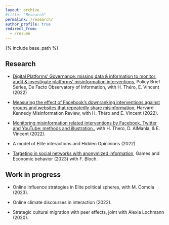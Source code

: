 ```yaml
---
layout: archive
#title: "Research"
permalink: /research/
author_profile: true
redirect_from:
  - /resume
---
```


{% include base_path %}

Research
---

* [Digital Platforms’ Governance: missing data & information to monitor, audit & investigate platforms’ misinformation interventions](https://hal-sciencespo.archives-ouvertes.fr/hal-03711842), Policy Brief Series, De Facto Observatory of Information, with H. Théro, E. Vincent (2022)

* [Measuring the effect of Facebook’s downranking interventions against groups and websites that repeatedly share misinformation](https://misinforeview.hks.harvard.edu/article/measuring-the-effect-of-facebooks-downranking-interventions-against-groups-and-websites-that-repeatedly-share-misinformation/), Harvard Kennedy Misinformation Review, with H. Théro and E. Vincent (2022).

* [Monitoring misinformation related interventions by Facebook, Twitter and YouTube: methods and illustration.](https://hal.archives-ouvertes.fr/hal-03662191), with H. Thero, D. AlManla, & E. Vincent (2022).

* A model of Elite interactions and Hidden Opininions (2022)

* [Targeting in social networks with anonymized information]([https://arxiv.org/abs/2001.03122](https://www.sciencedirect.com/science/article/abs/pii/S0899825623000921)), Games and Economic behavior (2023) with F. Bloch.


Work in progress 
---

* Online Influence strategies in Elite political spheres, with M. Comola (2023). 

* Online climate discourses in interaction (2022). 

* Strategic cultural migration with peer effects, joint with Alexia Lochmann (2020).


